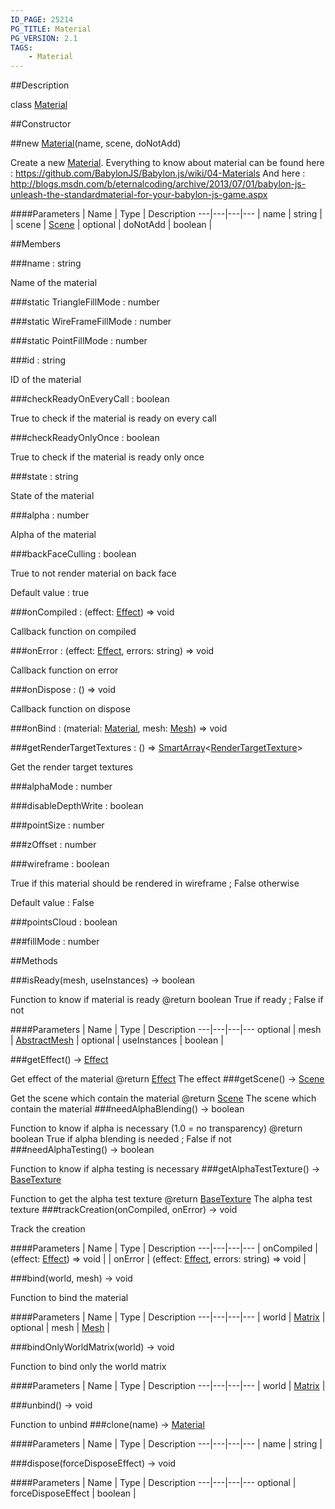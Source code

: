 ```yaml
---
ID_PAGE: 25214
PG_TITLE: Material
PG_VERSION: 2.1
TAGS:
    - Material
---
```

##Description

class [Material](/classes/2.2-alpha/Material)



##Constructor

##new [Material](/classes/2.2-alpha/Material)(name, scene, doNotAdd)

Create a new [Material](/classes/2.2-alpha/Material).
Everything to know about material can be found here : https://github.com/BabylonJS/Babylon.js/wiki/04-Materials
And here : http://blogs.msdn.com/b/eternalcoding/archive/2013/07/01/babylon-js-unleash-the-standardmaterial-for-your-babylon-js-game.aspx

####Parameters
 | Name | Type | Description
---|---|---|---
 | name | string | 
 | scene | [Scene](/classes/2.2-alpha/Scene) | 
optional | doNotAdd | boolean | 

##Members

###name : string

Name of the material

###static TriangleFillMode : number



###static WireFrameFillMode : number



###static PointFillMode : number



###id : string

ID of the material

###checkReadyOnEveryCall : boolean

True to check if the material is ready on every call

###checkReadyOnlyOnce : boolean

True to check if the material is ready only once

###state : string

State of the material

###alpha : number

Alpha of the material

###backFaceCulling : boolean

True to not render material on back face

Default value : true

###onCompiled : (effect: [Effect](/classes/2.2-alpha/Effect)) =&gt; void

Callback function on compiled

###onError : (effect: [Effect](/classes/2.2-alpha/Effect), errors: string) =&gt; void

Callback function on error

###onDispose : () =&gt; void

Callback function on dispose

###onBind : (material: [Material](/classes/2.2-alpha/Material), mesh: [Mesh](/classes/2.2-alpha/Mesh)) =&gt; void



###getRenderTargetTextures : () =&gt; [SmartArray](/classes/2.2-alpha/SmartArray)&lt;[RenderTargetTexture](/classes/2.2-alpha/RenderTargetTexture)&gt;

Get the render target textures

###alphaMode : number



###disableDepthWrite : boolean



###pointSize : number



###zOffset : number



###wireframe : boolean

True if this material should be rendered in wireframe ; False otherwise

Default value : False

###pointsCloud : boolean



###fillMode : number



##Methods

###isReady(mesh, useInstances) &rarr; boolean

Function to know if material is ready
@return boolean True if ready ; False if not

####Parameters
 | Name | Type | Description
---|---|---|---
optional | mesh | [AbstractMesh](/classes/2.2-alpha/AbstractMesh) | 
optional | useInstances | boolean | 

###getEffect() &rarr; [Effect](/classes/2.2-alpha/Effect)

Get effect of the material
@return [Effect](/classes/2.2-alpha/Effect) The effect
###getScene() &rarr; [Scene](/classes/2.2-alpha/Scene)

Get the scene which contain the material
@return [Scene](/classes/2.2-alpha/Scene) The scene which contain the material
###needAlphaBlending() &rarr; boolean

Function to know if alpha is necessary (1.0 = no transparency)
@return boolean True if alpha blending is needed ; False if not
###needAlphaTesting() &rarr; boolean

Function to know if alpha testing is necessary
###getAlphaTestTexture() &rarr; [BaseTexture](/classes/2.2-alpha/BaseTexture)

Function to get the alpha test texture
@return [BaseTexture](/classes/2.2-alpha/BaseTexture) The alpha test texture
###trackCreation(onCompiled, onError) &rarr; void

Track the creation

####Parameters
 | Name | Type | Description
---|---|---|---
 | onCompiled | (effect: [Effect](/classes/2.2-alpha/Effect)) =&gt; void | 
 | onError | (effect: [Effect](/classes/2.2-alpha/Effect), errors: string) =&gt; void | 

###bind(world, mesh) &rarr; void

Function to bind the material

####Parameters
 | Name | Type | Description
---|---|---|---
 | world | [Matrix](/classes/2.2-alpha/Matrix) | 
optional | mesh | [Mesh](/classes/2.2-alpha/Mesh) | 

###bindOnlyWorldMatrix(world) &rarr; void

Function to bind only the world matrix

####Parameters
 | Name | Type | Description
---|---|---|---
 | world | [Matrix](/classes/2.2-alpha/Matrix) | 

###unbind() &rarr; void

Function to unbind
###clone(name) &rarr; [Material](/classes/2.2-alpha/Material)



####Parameters
 | Name | Type | Description
---|---|---|---
 | name | string | 

###dispose(forceDisposeEffect) &rarr; void



####Parameters
 | Name | Type | Description
---|---|---|---
optional | forceDisposeEffect | boolean | 

